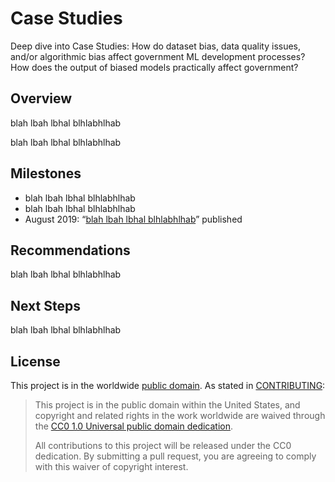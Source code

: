 # Case Studies

Deep dive into Case Studies: How do dataset bias, data quality issues, and/or algorithmic bias affect government ML development processes? How does the output of biased models practically affect government?  

## Overview
blah lbah lbhal blhlabhlhab

blah lbah lbhal blhlabhlhab

## Milestones
- blah lbah lbhal blhlabhlhab
- blah lbah lbhal blhlabhlhab
- August 2019: “[blah lbah lbhal blhlabhlhab](https://github.com/18F/technology-budgeting/blob/master/handbook.md)” published

## Recommendations
blah lbah lbhal blhlabhlhab

## Next Steps
blah lbah lbhal blhlabhlhab

## License

This project is in the worldwide [public domain](LICENSE.md). As stated in [CONTRIBUTING](CONTRIBUTING.md):

> This project is in the public domain within the United States, and copyright and related rights in the work worldwide are waived through the [CC0 1.0 Universal public domain dedication](https://creativecommons.org/publicdomain/zero/1.0/).
>
> All contributions to this project will be released under the CC0 dedication. By submitting a pull request, you are agreeing to comply with this waiver of copyright interest.
